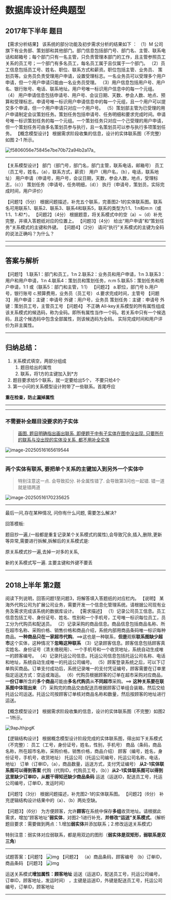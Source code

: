 # 数据库设计经典题型
## 2017年下半年 题目

【需求分析结果】
该系统的部分功能及初步需求分析的结果如下 ：
（1）M 公司旗下有业务部、策划部和其他部门。部门信息包括部门号、部门名、主管、联系电话和邮箱号；每个部门只有一名主管，只负责管理本部门的工作，且主管参照员工关系的员工号；一个部门有多名员工，每名员工属于且仅属于一个部门。
（2）员工信息包括员工号、姓名、职位、联系方式和薪资。职位包括主管、业务员、 策划员等。业务员负责受理用户申请，设置受理标志。一名业务员可以受理多个用户申请，但一个用户申请只能由一名业务员受理。
（3）用户信息包括用户号、用户名、银行账号、电话、联系地址。用户号唯一标识用户信息中的每一个元组。
（4） 用户申请信息包括申请号、用户号、会议日期、天数、参会人数、地点、预算和受理标志。申请号唯一标识用户申请信息中的每一个元组，且一个用户可以提交多个申请，但一个用户申请只对应一个用户号。
（5）策划部主管为已受理的用户申请制定会议策划任务。策划任务包括申请号、任务明细和要求完成时间。申请号唯一标识策划任务的每一个元组。一个策划任务只对应一个己受理的用户申请，但一个策划任务可由多名策划员参与执行，且一名策划员可以参与执行多项策划任务。
【概念模型设计】
根据需求阶段收集的信息，设计的实体联系图（不完整）如图 2-1 所示。

![f5806056e75845e7be70b72a94b2a17a_](../../../../work-record/src/img/f5806056e75845e7be70b72a94b2a17a_.png)

---

【关系模型设计】
 部门（部门号，部门名，部门主管，联系电话，邮箱号）
 员工（员工号，姓名，（a），联系方式，薪资）
 用户（用户名，（b），电话，联系地址）
 用户申请（申请号，用户号，会议日期，天数，参会人数，地点，受理标志，（c））
 策划任务（申请号，任务明细，（d）） 
 执行（申请号，策划员，实际完成时间，用户评价）

【问题1】（5分）
根据问题描述，补充五个联系，完善图2-1的实体联系图。联系名可用联系1、联系2、联系3、联系4和联系5，联系的类型为1:1、1:n和m:n（或1:1、1:*和*:*）。
【问题2】（4分）
根据题意，将关系模式中的空（a）~（d）补充完整，并填入答题纸对应的位置上。
【问题3】（4分）
给出“用户申请”和“策划任务”关系模式的主键和外键。
【问题4】（2分）
请问“执行”关系模式的主键为全码的说法正确吗？为什么？

---

---

## **答案与解析**

【问题1】
1.联系1：部门和员工，1:n
2.联系2：业务员和用户申请，1:n
3.联系3：用户和用户申请，1:n
4.联系4：策划员和策划任务，n:m
5.联系5：策划任务和用户申请，1:1
或（联系5：部门和主管，1:1）
【问题2】
a.职位，部门号
b.用户号，银行账号
c.预算费用，业务员（员工号）
d.要求完成时间，主管号
【问题3】
用户申请：主键：申请号 外键：用户号，业务员
策划任务：主键：申请号 外键：策划员工号，主管员工号
【问题4】
不正确
All-key关系模型的所有属性组成该关系模式的候选码，称为全码。即所有属性当作一个码。若关系中只有一个候选码，且这个候选码中包含全部属性，则该候选码为全码。
实际完成时间和用户评价为非主属性。

---

## 归纳总结：

1. 关系模式填空，两部分组成
   1. 题目给出的属性
   2. 联系，将1方的主键加入到*方
2. 题目要求给5个联系，就一定要给出5个， 不要只给4个
3. 第一小问的关系模型设计附带了一些联系。首尾呼应

**重在检查，防止漏掉属性**

---

---

### 不需要补全题目没要求的子实体

> [画图. 题目明确指出画出联系, 即便题干中有子实体在图中没出现. 只要所在的联系与没出现的实体没关系, 都不用补全实体](https://ebook.qicoder.com/%E8%BD%AF%E4%BB%B6%E8%AE%BE%E8%AE%A1%E5%B8%88/notes/2020%E8%BD%AF%E8%AE%BE%E4%B8%8B%E5%8D%88%E6%A1%88%E4%BE%8B%E9%A2%98.html#%E7%AC%AC-2-%E9%A2%98)

![image-20250516165619544](../../../../work-record/src/img/image-20250516165619544.png)

---

### 两个实体有联系, 要把单个关系的主键加入到另外一个实体中

> 特别注意这一点. 会导致扣分. 补全属性错了. 会导致第3问也一起错. 错一道就是错两道

![image-20250516170235625](../../../../work-record/src/img/image-20250516170235625.png)

---

最后一问,存在某种情况, 问你有什么问题, 需要怎么解决?

回答模板:

题目抄一遍,(一般都是重复记录某个关系模式的属性),会导致冗余,插入,删除,更新等异常,需要进行拆解,拆解后的关系模式是:

原关系模式抄一遍,去掉一对多的关系,

新的关系模式写一遍. 主要主键和外键不要丢

---

## 2018上半年 第2题

阅读下列说明，回答问题1至问题3，将解答填入答题纸的对应栏内。
【说明】
     某海外代购公司为扩展公司业务，需要开发一个信息化管理系统。请根据公司现有业务及需求完成该系统的数据库设计。
【需求描述】
    （1）记录公司员工信息。员工信息包括工号、身份证号、姓名、性别和一个手机号，工号唯一标识每位员工，员工分为代购员和配送员。
    （2）记录采购的商品信息。商品信息包括商品名称、所在超市名称、采购价格、销售价格和商品介绍，系统内部用商品条码唯一标识每种商品。**一种商品只在一家超市代购**。==>这也是一种联系，**但是**观察**联系图缺少超市**这个实体，这种情况下**忽略这种联系**
    （3）记录顾客信息。顾客信息包括顾客真实姓名、身份证号（清关缴税用）、一个手机号和一个收货地址，系统自动生成唯一的顾客编号。
    （4）记录托运公司信息。托运公司信息包括托运公司名称、电话和地址，系统自动生成唯一的托运公司编号。
    （5）顾客登录系统之后，可以下订单购买商品。订单支付成功后，系统记录唯一的支付凭证编号，顾客需要在订单里指定运送方式：空运或海运。
    （6）代购员根据顾客的订单在超市采购对应商品，**一份订单**所含的**多个商品**可能由**多名代购员**从**不同超市**采购。==> **这种关系要在联系图中体现出来**
    （7）采购完的商品交由配送员根据顾客订单组合装箱，然后交给托运公司运送。托运公司按顾客订单核对商品名称和数量，然后按顾客的地址进行运送。

【概念模型设计】
      根据需求阶段收集的信息，设计的实体联系图（不完整）如图2－1所示。

![9apJthjpgK](../../../../work-record/src/img/9apJthjpgK.png)

【逻辑结构设计】
      根据概念模型设计阶段完成的实体联系图，得出如下关系模式（不完整）：
      员工（工号，身份证号，姓名，性别，手机号）
      商品（条码，商品名称，所在超市名称，采购价格，销售价格，商品介绍）
      顾客（编号，姓名，身份证号，手机号，收货地址）
      托运公司（托运公司编号，托运公司名称，电话，地址）
      订单（订单ID，（a），商品数量，运送方式，支付凭证编号） **从2-1实体联系图可以得到答案**
      代购（代购ID，代购员工号，（b））**从2-1实体联系图可以得到这里缺少订单ID，从题干得知还缺少商品条码**
      运送（运送ID，配送员工号，托运公司编号，订单ID，发运时间）  

【问题1】（3分）
 根据问题描述，补充图2-1的实体联系图。
 【问题2】（6分）
 补充逻辑结构设计结果中的（a）、（b）两处空缺。

【问题3】（6分）
为方便顾客，允许**顾客**在系统中保存**多组**收货地址。请根据此需求，增加“顾客地址”**弱实体**，对图2-1进行补充，**并修改“运送”关系模式**。（解析题目要求：需要做到两点：1.增加**弱实体**并添加联系；2.修改运送关系模式）

特别注意：弱实体对应弱联系，都是用双边的图形（**弱实体是双矩形，弱联系是双三角**）

---

试题答案：【问题1】
 ![img](https://ebook.qicoder.com/%E8%BD%AF%E4%BB%B6%E8%AE%BE%E8%AE%A1%E5%B8%88/tiku/uploadfiles/2018-05/d3190e834e1f49c0873a731f94f4ad8e_.png)
 【问题2】
 （a）商品条码，顾客编号
 （b）订单ID，商品条码
 【问题3】
![img](https://ebook.qicoder.com/%E8%BD%AF%E4%BB%B6%E8%AE%BE%E8%AE%A1%E5%B8%88/images/shiti/2020-10/540/djRvYaLYp5.png)

运送关系模式**增加属性：顾客地址**
运送（运送ID，配送员工号，托运公司编号，订单ID，顾客地址，发运时间） ，主键是运送ID，外键是配送员工号，托运公司编号，订单ID，顾客地址

---

